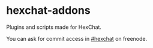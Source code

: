 hexchat-addons
==============

Plugins and scripts made for HexChat.

You can ask for commit access in [#hexchat](irc://freenode/hexchat) on freenode.
